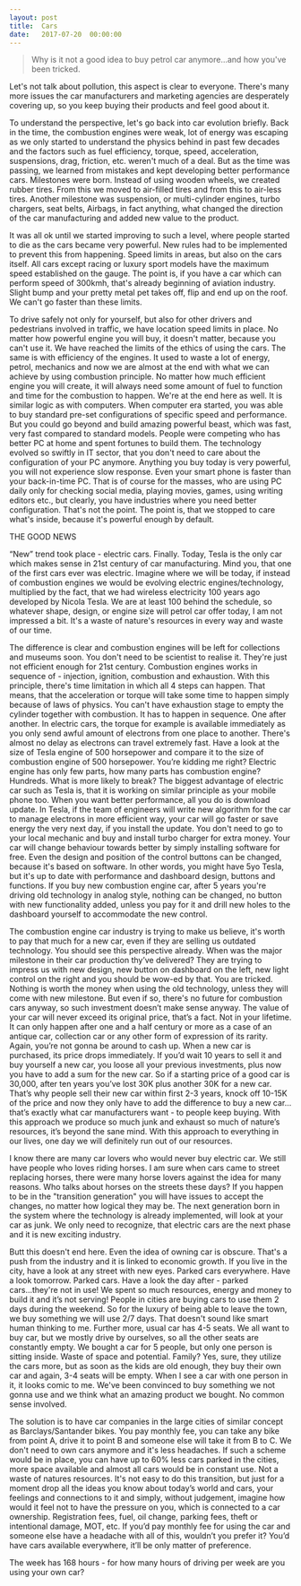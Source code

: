 ```yaml
---
layout: post
title:  Cars
date:   2017-07-20  00:00:00
---
```

>Why is it not a good idea to buy petrol car anymore...and how you've been tricked.

Let's not talk about pollution, this aspect is clear to everyone. There's many more issues the car manufacturers and marketing agencies are desperately covering up, so you keep buying their products and feel good about it.

To understand the perspective, let's go back into car evolution briefly. Back in the time, the combustion engines were weak, lot of energy was escaping as we only started to understand the physics behind in past few decades and the factors such as fuel efficiency, torque, speed, acceleration, suspensions, drag, friction, etc. weren't much of a deal. But as the time was passing, we learned from mistakes and kept developing better performance cars. Milestones were born. Instead of using wooden wheels, we created rubber tires. From this we moved to air-filled tires and from this to air-less tires. Another milestone was suspension, or multi-cylinder engines, turbo chargers, seat belts, Airbags, in fact anything, what changed the direction of the car manufacturing and added new value to the product.

It was all ok until we started improving to such a level, where people started to die as the cars became very powerful. New rules had to be implemented to prevent this from happening. Speed limits in areas, but also on the cars itself. All cars except racing or luxury sport models have the maximum speed established on the gauge. The point is, if you have a car which can perform speed of 300kmh, that's already beginning of aviation industry. Slight bump and your pretty metal pet takes off, flip and end up on the roof. We can't go faster than these limits.

To drive safely not only for yourself, but also for other drivers and pedestrians involved in traffic, we have location speed limits in place. No matter how powerful engine you will buy, it doesn't matter, because you can't use it. We have reached the limits of the ethics of using the cars. The same is with efficiency of the engines. It used to waste a lot of energy, petrol, mechanics and now we are almost at the end with what we can achieve by using combustion principle. No matter how much efficient engine you will create, it will always need some amount of fuel to function and time for the combustion to happen. We're at the end here as well.
It is similar logic as with computers. When computer era started, you was able to buy standard pre-set configurations of specific speed and performance. But you could go beyond and build amazing powerful beast, which was fast, very fast compared to standard models. People were competing who has better PC at home and spent fortunes to build them. The technology evolved so swiftly in IT sector, that you don't need to care about the configuration of your PC anymore. Anything you buy today is very powerful, you will not experience slow response. Even your smart phone is faster than your back-in-time PC. That is of course for the masses, who are using PC daily only for checking social media, playing movies, games, using writing editors etc., but clearly, you have industries where you need better configuration. That's not the point. The point is, that we stopped to care what's inside, because it's powerful enough by default.

THE GOOD NEWS

“New” trend took place - electric cars. Finally. Today, Tesla is the only car which makes sense in 21st century of car manufacturing. Mind you, that one of the first cars ever was electric. Imagine where we will be today, if instead of combustion engines we would be evolving electric engines/technology, multiplied by the fact, that we had wireless electricity 100 years ago developed by Nicola Tesla. We are at least 100 behind the schedule, so whatever shape, design, or engine size will petrol car offer today, I am not impressed a bit. It's a waste of nature's resources in every way and waste of our time.

The difference is clear and combustion engines will be left for collections and museums soon. You don't need to be scientist to realise it. They're just not efficient enough for 21st century. Combustion engines works in sequence of - injection, ignition, combustion and  exhaustion. With this principle, there's time limitation in which all 4 steps can happen. That means, that the acceleration or torque will take some time to happen simply because of laws of physics. You can't have exhaustion stage to empty the cylinder together with combustion. It has to happen in sequence. One after another. In electric cars, the torque for example is available immediately as you only send awful amount of electrons from one place to another. There's almost no delay as electrons can travel extremely fast. Have a look at the size of Tesla engine of 500 horsepower and compare it to the size of combustion engine of 500 horsepower. You’re kidding me right? Electric engine has only few parts, how many parts has combustion engine? Hundreds. What is more likely to break? The biggest advantage of electric car such as Tesla is, that it is working on similar principle as your mobile phone too. When you want better performance, all you do is download update. In Tesla, if the team of engineers will write new algorithm for the car to manage electrons in more efficient way, your car will go faster or save energy the very next day, if you install the update. You don't need to go to your local mechanic and buy and install turbo charger for extra money. Your car will change behaviour towards better by simply installing software for free. Even the design and position of the control buttons can be changed, because it's based on software. In other words, you might have 5yo Tesla, but it's up to date with performance and dashboard design, buttons and functions. If you buy new combustion engine car, after 5 years you're driving old technology in analog style, nothing can be changed, no button with new functionality added, unless you pay for it and drill new holes to the dashboard yourself to accommodate the new control.

The combustion engine car industry is trying to make us believe, it's worth to pay that much for a new car, even if they are selling us outdated technology. You should see this perspective already. When was the major milestone in their car production thy’ve delivered? They are trying to impress us with new design, new button on dashboard on the left, new light control on the right and you should be wow-ed by that. You are tricked. Nothing is worth the money when using the old technology, unless they will come with new milestone. But even if so, there's no future for combustion cars anyway, so such investment doesn’t make sense anyway. The value of your car will never exceed its original price, that’s a fact. Not in your lifetime. It can only happen after one and a half century or more as a case of an antique car, collection car or any other form of expression of its rarity. Again, you’re not gonna be around to cash up.
When a new car is purchased, its price drops immediately. If you’d wait 10 years to sell it and buy yourself a new car, you loose all your previous investments, plus now you have to add a sum for the new car. So if a starting price of a good car is 30,000, after ten years you’ve lost 30K plus another 30K for a new car. That’s why people sell their new car within first 2-3 years, knock off 10-15K of the price and now they only have to add the difference to buy a new car…that’s exactly what car manufacturers want - to people keep buying. With this approach we produce so much junk and exhaust so much of nature’s resources, it’s beyond the sane mind. With this approach to everything in our lives, one day we will definitely run out of our resources.

I know there are many car lovers who would never buy electric car. We still have people who loves riding horses. I am sure when cars came to street replacing horses, there were many horse lovers against the idea for many reasons. Who talks about horses on the streets these days? If you happen to be in the "transition generation" you will have issues to accept the changes, no matter how logical they may be. The next generation born in the system where the technology is already implemented, will look at your car as junk. We only need to recognize, that electric cars are the next phase and it is new exciting industry.

Butt this doesn't end here. Even the idea of owning car is obscure. That's a push from the industry and it is linked to economic growth. If you live in the city, have a look at any street with new eyes. Parked cars everywhere. Have a look tomorrow. Parked cars. Have a look the day after - parked cars...they're not in use! We spent so much resources, energy and money to build it and it’s not serving! People in cities are buying cars to use them 2 days during the weekend. So for the luxury of being able to leave the town, we buy something we will use 2/7 days. That doesn't sound like smart human thinking to me. Further more, usual car has 4-5 seats. We all want to buy car, but we mostly drive by ourselves, so all the other seats are constantly empty. We bought a car for 5 people, but only one person is sitting inside. Waste of space and potential. Family? Yes, sure, they utilize the cars more, but as soon as the kids are old enough, they buy their own car and again, 3-4 seats will be empty. When I see a car with one person in it, it looks comic to me. We've been convinced to buy something we not gonna use and we think what an amazing product we bought. No common sense involved.

The solution is to have car companies in the large cities of similar concept as Barclays/Santander bikes. You pay monthly fee, you can take any bike from point A, drive it to point B and someone else will take it from B to C. We don't need to own cars anymore and it's less headaches. If such a scheme would be in place, you can have up to 60% less cars parked in the cities, more space available and almost all cars would be in constant use. Not a waste of natures resources. It's not easy to do this transition, but just for a moment drop all the ideas you know about today’s world and cars, your feelings and connections to it and simply, without judgement, imagine how would it feel not to have the pressure on you, which is connected to a car ownership. Registration fees, fuel, oil change, parking fees, theft or intentional damage, MOT, etc. If you’d pay monthly fee for using the car and someone else have a headache with all of this, wouldn’t you prefer it? You’d have cars available everywhere, it’ll be only matter of preference.

The week has 168 hours - for how many hours of driving per week are you using your own car?
